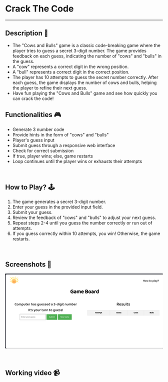 # **Crack The Code**

---

## **Description 📃**

<!-- add your game description here  -->

- The "Cows and Bulls" game is a classic code-breaking game where the player tries to guess a secret 3-digit number. The game provides feedback on each guess, indicating the number of "cows" and "bulls" in the guess.
- A "cow" represents a correct digit in the wrong position.
- A "bull" represents a correct digit in the correct position.
- The player has 10 attempts to guess the secret number correctly. After each guess, the game displays the number of cows and bulls, helping the player to refine their next guess.
- Have fun playing the "Cows and Bulls" game and see how quickly you can crack the code!

## **Functionalities 🎮**

<!-- add functionalities over here -->

- Generate 3 number code
- Provide hints in the form of "cows" and "bulls"
- Player's guess input
- Submit guess through a responsive web interface
- Check for correct submission
- If true, player wins; else, game restarts
- Loop continues until the player wins or exhausts their attempts

<br>

## **How to Play? 🕹️**

<!-- add the steps how to play games -->

1. The game generates a secret 3-digit number.
2. Enter your guess in the provided input field.
3. Submit your guess.
4. Review the feedback of "cows" and "bulls" to adjust your next guess.
5. Repeat steps 2-4 until you guess the number correctly or run out of attempts.
6. If you guess correctly within 10 attempts, you win! Otherwise, the game restarts.

<br>

## **Screenshots 📸**

![image](image.png)

<br>

## **Working video 📹**

<!-- add your working video over here -->
